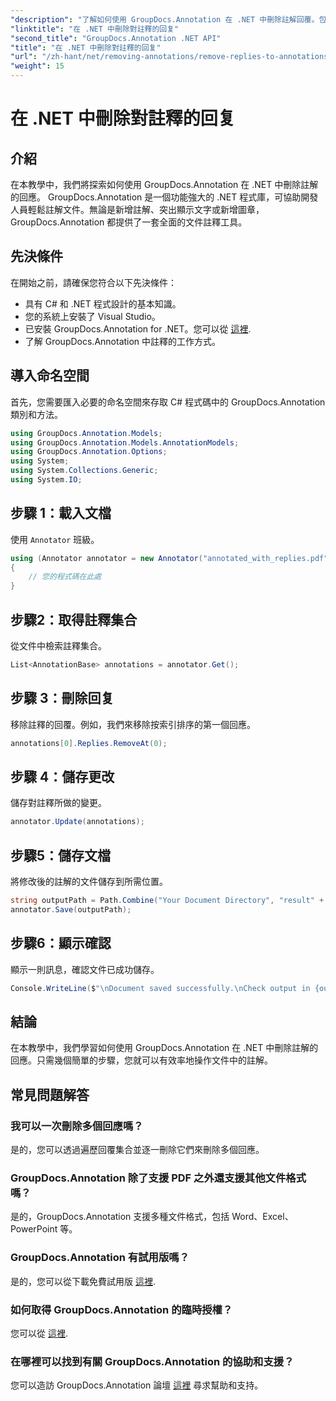 ```yaml
---
"description": "了解如何使用 GroupDocs.Annotation 在 .NET 中刪除註解回覆。包含程式碼範例的分步指南。"
"linktitle": "在 .NET 中刪除對註釋的回复"
"second_title": "GroupDocs.Annotation .NET API"
"title": "在 .NET 中刪除對註釋的回复"
"url": "/zh-hant/net/removing-annotations/remove-replies-to-annotations/"
"weight": 15
---
```


# 在 .NET 中刪除對註釋的回复

## 介紹
在本教學中，我們將探索如何使用 GroupDocs.Annotation 在 .NET 中刪除註解的回應。 GroupDocs.Annotation 是一個功能強大的 .NET 程式庫，可協助開發人員輕鬆註解文件。無論是新增註解、突出顯示文字或新增圖章，GroupDocs.Annotation 都提供了一套全面的文件註釋工具。
## 先決條件
在開始之前，請確保您符合以下先決條件：
- 具有 C# 和 .NET 程式設計的基本知識。
- 您的系統上安裝了 Visual Studio。
- 已安裝 GroupDocs.Annotation for .NET。您可以從 [這裡](https://releases。groupdocs.com/annotation/net/).
- 了解 GroupDocs.Annotation 中註釋的工作方式。

## 導入命名空間
首先，您需要匯入必要的命名空間來存取 C# 程式碼中的 GroupDocs.Annotation 類別和方法。
```csharp
using GroupDocs.Annotation.Models;
using GroupDocs.Annotation.Models.AnnotationModels;
using GroupDocs.Annotation.Options;
using System;
using System.Collections.Generic;
using System.IO;
```
## 步驟 1：載入文檔
使用 `Annotator` 班級。
```csharp
using (Annotator annotator = new Annotator("annotated_with_replies.pdf"))
{
    // 您的程式碼在此處
}
```
## 步驟2：取得註釋集合
從文件中檢索註釋集合。
```csharp
List<AnnotationBase> annotations = annotator.Get();
```
## 步驟 3：刪除回复
移除註釋的回覆。例如，我們來移除按索引排序的第一個回應。
```csharp
annotations[0].Replies.RemoveAt(0);
```
## 步驟 4：儲存更改
儲存對註釋所做的變更。
```csharp
annotator.Update(annotations);
```
## 步驟5：儲存文檔
將修改後的註解的文件儲存到所需位置。
```csharp
string outputPath = Path.Combine("Your Document Directory", "result" + Path.GetExtension("input.pdf"));
annotator.Save(outputPath);
```
## 步驟6：顯示確認
顯示一則訊息，確認文件已成功儲存。
```csharp
Console.WriteLine($"\nDocument saved successfully.\nCheck output in {outputPath}.");
```

## 結論
在本教學中，我們學習如何使用 GroupDocs.Annotation 在 .NET 中刪除註解的回應。只需幾個簡單的步驟，您就可以有效率地操作文件中的註解。
## 常見問題解答
### 我可以一次刪除多個回應嗎？
是的，您可以透過遍歷回覆集合並逐一刪除它們來刪除多個回應。
### GroupDocs.Annotation 除了支援 PDF 之外還支援其他文件格式嗎？
是的，GroupDocs.Annotation 支援多種文件格式，包括 Word、Excel、PowerPoint 等。
### GroupDocs.Annotation 有試用版嗎？
是的，您可以從下載免費試用版 [這裡](https://releases。groupdocs.com/).
### 如何取得 GroupDocs.Annotation 的臨時授權？
您可以從 [這裡](https://purchase。groupdocs.com/temporary-license/).
### 在哪裡可以找到有關 GroupDocs.Annotation 的協助和支援？
您可以造訪 GroupDocs.Annotation 論壇 [這裡](https://forum.groupdocs.com/c/annotation/10) 尋求幫助和支持。